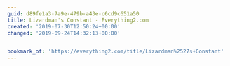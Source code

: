 ```yaml
---
guid: d89fe1a3-7a9e-479b-a43e-c6cd9c651a50
title: Lizardman's Constant - Everything2.com
created: '2019-07-30T12:50:24+00:00'
changed: '2019-09-24T14:32:13+00:00'


bookmark_of: 'https://everything2.com/title/Lizardman%2527s+Constant'
---
```


